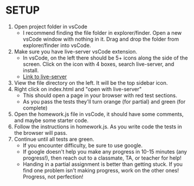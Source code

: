 # SETUP

1. Open project folder in vsCode
    - I recommend finding the file folder in explorer/finder. Open a new vsCode window with nothing in it. Drag and drop the folder from explorer/finder into vsCode.
2. Make sure you have live-server vsCode extension.
    - In vsCode, on the left there should be 5+ icons along the side of the screen. Click on the icon with 4 boxes, search live-server, and install.
    - [Link to live-server](https://marketplace.visualstudio.com/items?itemName=ritwickdey.LiveServer)
3. View the file directory on the left. It will be the top sidebar icon.
4. Right click on index.html and "open with live-server"
    - This should open a page in your browser with red test sections.
    - As you pass the tests they'll turn orange (for partial) and green (for complete)
5. Open the homework.js file in vsCode, it should have some comments, and maybe some starter code.
6. Follow the instructions in homework.js. As you write code the tests in the browser will pass.
7. Continue until all tests are green.
    - If you encounter difficulty, be sure to use google. 
    - If google doesn't help you make any progress in 10-15 minutes (any progress!), then reach out to a classmate, TA, or teacher for help!
    - Handing in a partial assignment is better than getting stuck. If you find one problem isn't making progress, work on the other ones! Progress, not perfection!
